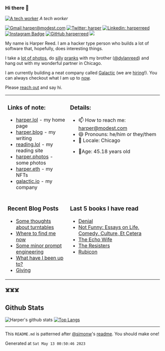 ### Hi there 👋

<!-- photos starts -->
[![A tech worker](https://harper.photos/photos/L1000319.JPG/L1000319_hu7119c2a9a1a8d36b711b3bb98fb43555_2116240_1200x0_resize_q75_box.JPG)](https://harper.photos/photos/L1000319.JPG/) 
 *A tech worker*
<!-- photos ends -->


<!-- social starts -->
[![Gmail harper@modest.com](https://img.shields.io/badge/-harper@modest.com-c14438?style=flat&logo=Gmail&logoColor=white&link=mailto:harper@modest.com)](mailto:harper@modest.com)
[![Twitter: harper](https://img.shields.io/twitter/follow/harper?style=social)](https://twitter.com/harper)
[![Linkedin: harperreed](https://img.shields.io/badge/-harperreed-blue?style=flat&logo=Linkedin&logoColor=white&link=https://www.linkedin.com/in/harperreed/)](https://www.linkedin.com/in/harperreed/)
[![Instagram Badge](https://img.shields.io/badge/-@harperreed-purple?style=flat&logo=instagram&logoColor=white&link=https://instagram.com/harperreed/)](https://instagram.com/harperreed)
[![GitHub harperreed](https://img.shields.io/github/followers/harperreed?label=follow&style=social)](https://github.com/harperreed)
[![](https://img.shields.io/github/stars/harperreed?style=social)](https://github.com/harperreed)
<!-- social ends -->

<!-- bio starts -->
My name is Harper Reed. I am a hacker type person who builds a lot of software that, hopefully, does interesting things. 

I take a [lot of photos](https://harper.photos), do [silly](http://www.zebraprank.com/) [pranks](https://www.boyhoodhome.com/) with my brother ([@dylanreed](http://twitter.com/dylanreed)) and hang out with my wonderful partner in Chicago. 

I am currently building a neat company called [Galactic](https://galactic.io) (we are [hiring](https://galactic.io/careers/)!). You can always checkout what I am up to [now](https://harperreed.com/now/).

Please [reach out](mailto:harper@modest.com) and say hi. 

<!-- bio ends -->



<table><tr><td valign="top">

### Links of note: 

<!-- links starts -->
- [harper.lol](http://harper.lol) - my home page
- [harper.blog](http://harper.blog) - my writing
- [reading.lol](http://reading.lol) - my reading site
- [harper.photos](http://harper.photos) - some photos
- [harper.eth](http://harper.eth.link) - my NFTs
- [galactic.io](http://galactic.io) - my company



<!-- links ends -->

</td><td valign="top">

### Details: 

<!-- details starts -->
- 📫 How to reach me: [harper@modest.com](mailto:harper@modest.com)
- 😄 Pronouns: he/him or they/them
- 📍 Locale: Chicago
<!-- age starts -->
- 👨Age: 45.18 years old
<!-- age ends -->
<!-- details ends -->

</td></tr><tr><td valign="top">

### Recent Blog Posts

<!-- blog starts -->
* [Some thoughts about turntables](https://harper.blog/2023/02/10/some-thoughts-about-turntables/)
* [Where to find me now](https://harper.blog/2023/01/29/where-to-find-me-now/)
* [Some minor prompt engineering](https://harper.blog/2023/01/26/some-minor-prompt-engineering/)
* [What have I been up to?](https://harper.blog/2020/09/21/what-have-i-been-up-to/)
* [Giving](https://harper.blog/2020/06/04/giving/)
<!-- blog ends -->

</td><td valign="top">


### Last 5 books I have read

<!-- books starts -->
* [Denial](https://reading.lol/books/denial/)
* [Not Funny: Essays on Life, Comedy, Culture, Et Cetera](https://reading.lol/books/not-funny-essays-on-life-comedy-culture-et-cetera/)
* [The Echo Wife](https://reading.lol/books/the-echo-wife/)
* [The Resisters](https://reading.lol/books/the-resisters/)
* [Rubicon](https://reading.lol/books/rubicon/)
<!-- books ends -->

</td></tr></table>



### ☠️☠️☠️

## Github Stats


<!-- github_stats starts -->
![Harper's github stats](https://github-readme-stats.vercel.app/api?username=harperreed&show_icons=&private_count=true)
[![Top Langs](https://github-readme-stats.vercel.app/api/top-langs/?username=harperreed&layout=compact)]()

<!-- github_stats ends -->

-----

This `README.md` is patterned after [@simonw](https://twitter.com/simonw)'s [readme](https://simonwillison.net/2020/Jul/10/self-updating-profile-readme/). You should make one!
<!-- date starts -->
Generated at `Sat May 13 00:50:46 2023`
<!-- date ends -->

